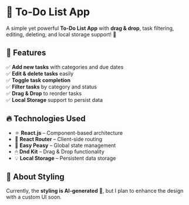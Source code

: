 # 📝 To-Do List App  

A simple yet powerful **To-Do List App** with **drag & drop**, task filtering, editing, deleting, and local storage support! 🎯  

## 🚀 Features  

✅ **Add new tasks** with categories and due dates  
✅ **Edit & delete tasks** easily  
✅ **Toggle task completion**  
✅ **Filter tasks** by category and status  
✅ **Drag & Drop** to reorder tasks  
✅ **Local Storage** support to persist data  

## 🔥 Technologies Used  

- ⚛ **React.js** – Component-based architecture  
- 🎯 **React Router** – Client-side routing  
- 💾 **Easy Peasy** – Global state management  
- 🖱 **Dnd Kit** – Drag & Drop functionality  
- 💡 **Local Storage** – Persistent data storage  

## 🎨 About Styling  

Currently, the **styling is AI-generated** 🤖, but I plan to enhance the design with a custom UI soon.  


